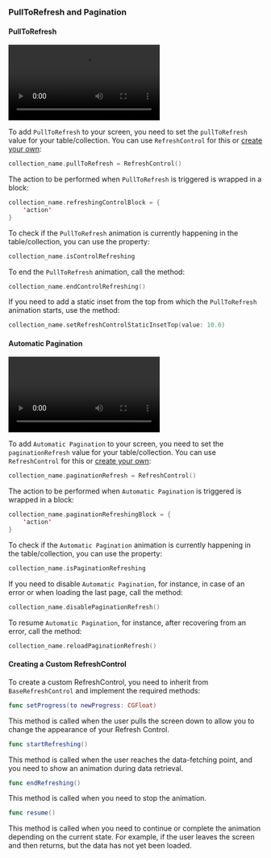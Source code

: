 ### PullToRefresh and Pagination

#### PullToRefresh
![PullToRefresh Animation](./Images/PullToRefresh.mov)

To add `PullToRefresh` to your screen, you need to set the `pullToRefresh` value for your table/collection. You can use `RefreshControl` for this or [create your own](#creating-a-custom-refreshcontrol):
```swift 
collection_name.pullToRefresh = RefreshControl()
```

The action to be performed when `PullToRefresh` is triggered is wrapped in a block:
```swift 
collection_name.refreshingControlBlock = {
    'action'
}
```

To check if the `PullToRefresh` animation is currently happening in the table/collection, you can use the property:
```swift 
collection_name.isControlRefreshing
```

To end the `PullToRefresh` animation, call the method:
```swift 
collection_name.endControlRefreshing()
```

If you need to add a static inset from the top from which the `PullToRefresh` animation starts, use the method:
```swift 
collection_name.setRefreshControlStaticInsetTop(value: 10.0)
```

#### Automatic Pagination
![Pagination Animation](./Images/Pagination.mov)

To add `Automatic Pagination` to your screen, you need to set the `paginationRefresh` value for your table/collection. You can use `RefreshControl` for this or [create your own](#creating-a-custom-refreshcontrol):
```swift 
collection_name.paginationRefresh = RefreshControl()
```

The action to be performed when `Automatic Pagination` is triggered is wrapped in a block:
```swift 
collection_name.paginationRefreshingBlock = {
    'action'
}
```

To check if the `Automatic Pagination` animation is currently happening in the table/collection, you can use the property:
```swift 
collection_name.isPaginationRefreshing
```

If you need to disable `Automatic Pagination`, for instance, in case of an error or when loading the last page, call the method:
```swift 
collection_name.disablePaginationRefresh()
```

To resume `Automatic Pagination`, for instance, after recovering from an error, call the method:
```swift 
collection_name.reloadPaginationRefresh()
```

#### Creating a Custom RefreshControl

To create a custom RefreshControl, you need to inherit from `BaseRefreshControl` and implement the required methods:

```swift 
func setProgress(to newProgress: CGFloat)
```
This method is called when the user pulls the screen down to allow you to change the appearance of your Refresh Control.

```swift 
func startRefreshing()
```
This method is called when the user reaches the data-fetching point, and you need to show an animation during data retrieval.

```swift 
func endRefreshing()
```
This method is called when you need to stop the animation.

```swift 
func resume()
```
This method is called when you need to continue or complete the animation depending on the current state. For example, if the user leaves the screen and then returns, but the data has not yet been loaded.

